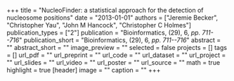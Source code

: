 +++
title = "NucleoFinder: a statistical approach for the detection of nucleosome positions"
date = "2013-01-01"
authors = ["Jeremie Becker", "Christopher Yau", "John M Hancock", "Christopher C Holmes"]
publication_types = ["2"]
publication = "Bioinformatics, (29), 6, _pp. 711--716_"
publication_short = "Bioinformatics, (29), 6, _pp. 711--716_"
abstract = ""
abstract_short = ""
image_preview = ""
selected = false
projects = []
tags = []
url_pdf = ""
url_preprint = ""
url_code = ""
url_dataset = ""
url_project = ""
url_slides = ""
url_video = ""
url_poster = ""
url_source = ""
math = true
highlight = true
[header]
image = ""
caption = ""
+++

